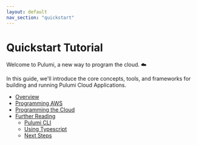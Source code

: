 ```yaml
---
layout: default 
nav_section: "quickstart"
---
```


<h1 class="title f1">Quickstart Tutorial</h1>

Welcome to Pulumi, a new way to program the cloud. ☁️

In this guide, we'll introduce the core concepts, tools, and frameworks for building and running Pulumi Cloud
Applications.

* [Overview](./overview.html)
* [Programming AWS](./aws.html)
* [Programming the Cloud](./cloud.html)
* [Further Reading](./reading.html)
    - [Pulumi CLI](./reading.html#pulumi-cli)
    - [Using Typescript](./reading.html#using-typescript)
    - [Next Steps](./reading.html#next-steps)

